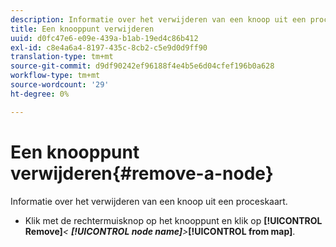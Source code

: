 ```yaml
---
description: Informatie over het verwijderen van een knoop uit een proceskaart.
title: Een knooppunt verwijderen
uuid: d0fc47e6-e09e-439a-b1ab-19ed4c86b412
exl-id: c8e4a6a4-8197-435c-8cb2-c5e9d0d9ff90
translation-type: tm+mt
source-git-commit: d9df90242ef96188f4e4b5e6d04cfef196b0a628
workflow-type: tm+mt
source-wordcount: '29'
ht-degree: 0%

---
```


# Een knooppunt verwijderen{#remove-a-node}

Informatie over het verwijderen van een knoop uit een proceskaart.

* Klik met de rechtermuisknop op het knooppunt en klik op **[!UICONTROL Remove]***&lt; **[!UICONTROL node name]**>***[!UICONTROL from map]**.
